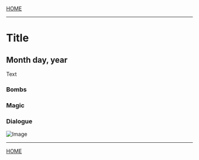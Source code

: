 
[HOME](https://avijr.com)

---

# Title
## Month day, year

Text

### Bombs

### Magic

### Dialogue

![Image](/images/image.png)

---

[HOME](https://avijr.com)
